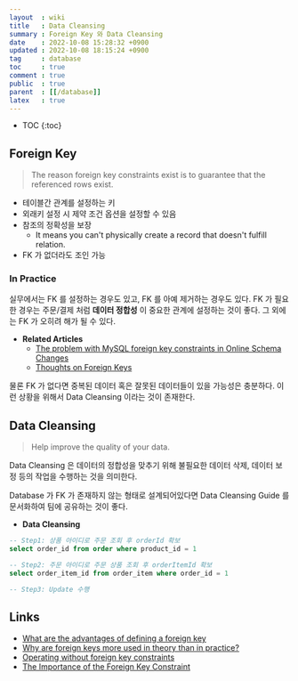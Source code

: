 ```yaml
---
layout  : wiki
title   : Data Cleansing
summary : Foreign Key 와 Data Cleansing
date    : 2022-10-08 15:28:32 +0900
updated : 2022-10-08 18:15:24 +0900
tag     : database
toc     : true
comment : true
public  : true
parent  : [[/database]]
latex   : true
---
```

* TOC
{:toc}

## Foreign Key

> The reason foreign key constraints exist is to guarantee that the referenced rows exist.

- 테이블간 관계를 설정하는 키
- 외래키 설정 시 제약 조건 옵션을 설정할 수 있음
- 참조의 정확성을 보장
  -  It means you can't physically create a record that doesn't fulfill relation.
- FK 가 없더라도 조인 가능

### In Practice

실무에서는 FK 를 설정하는 경우도 있고, FK 를 아예 제거하는 경우도 있다. FK 가 필요한 경우는 주문/결제 처럼 __데이터 정합성__ 이 중요한 관계에 설정하는 것이 좋다. 그 외에는 FK 가 오히려 해가 될 수 있다.

- __Related Articles__
  - [The problem with MySQL foreign key constraints in Online Schema Changes](https://code.openark.org/blog/mysql/the-problem-with-mysql-foreign-key-constraints-in-online-schema-changes)
  - [Thoughts on Foreign Keys](https://github.com/github/gh-ost/issues/331)

물론 FK 가 없다면 중복된 데이터 혹은 잘못된 데이터들이 있을 가능성은 충분하다. 이런 상황을 위해서 Data Cleansing 이라는 것이 존재한다.

## Data Cleansing

> Help improve the quality of your data.

Data Cleansing 은 데이터의 정합성을 맞추기 위해 불필요한 데이터 삭제, 데이터 보정 등의 작업을 수행하는 것을 의미한다.

Database 가 FK 가 존재하지 않는 형태로 설계되어있다면 Data Cleansing Guide 를 문서화하여 팀에 공유하는 것이 좋다.

- __Data Cleansing__

```sql
-- Step1: 상품 아이디로 주문 조회 후 orderId 확보
select order_id from order where product_id = 1

-- Step2: 주문 아이디로 주문 상품 조회 후 orderItemId 확보
select order_item_id from order_item where order_id = 1

-- Step3: Update 수행
```

## Links

- [What are the advantages of defining a foreign key](https://stackoverflow.com/questions/10183116/what-are-the-advantages-of-defining-a-foreign-key)
- [Why are foreign keys more used in theory than in practice?](https://stackoverflow.com/questions/1876013/why-are-foreign-keys-more-used-in-theory-than-in-practice)
- [Operating without foreign key constraints](https://planetscale.com/docs/learn/operating-without-foreign-key-constraints)
- [The Importance of the Foreign Key Constraint](https://www.linkedin.com/pulse/importance-foreign-key-constraint-tim-miles/)
